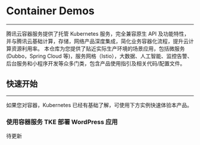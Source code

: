 # Container Demos
---

腾讯云容器服务提供了托管 Kubernetes 服务，完全兼容原生 API 及功能特性，并与腾讯云基础计算，存储，网络产品深度集成，简化业务容器化流程，提升云计算资源利用率。
本仓库为您提供了贴近实际生产环境的场景应用，包括微服务(Dubbo，Spring Cloud 等)，服务网格（Istio），大数据、人工智能、监控告警、后台服务和小程序开发等众多门类，包含产品使用指引及相关代码/配置文件。

## 快速开始
--- 
如果您对容器，Kubernetes 已经有基础了解，可使用下方实例快速体验本产品。
### 使用容器服务 TKE 部署 WordPress 应用
待更新